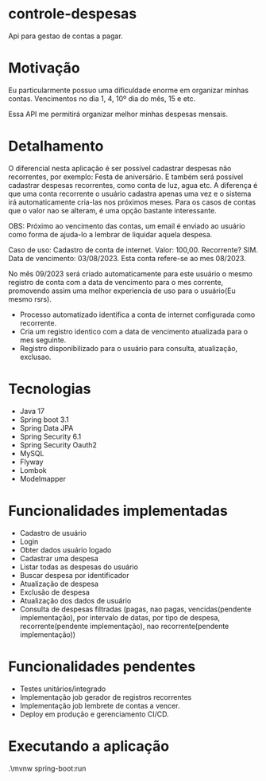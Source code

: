# controle-despesas
Api para gestao de contas a pagar.

# Motivação

Eu particularmente possuo uma dificuldade enorme em organizar minhas contas.
Vencimentos no dia 1, 4, 10º dia do mês, 15 e etc.

Essa API me permitirá organizar melhor minhas despesas mensais.

# Detalhamento

O diferencial nesta aplicação é ser possível cadastrar despesas não recorrentes, por exemplo: Festa de aniversário.
E também será possível cadastrar despesas recorrentes, como conta de luz, agua etc.
A diferença é que uma conta recorrente o usuário cadastra apenas uma vez e o sistema irá automaticamente cria-las nos próximos meses.
Para os casos de contas que o valor nao se alteram, é uma opção bastante interessante.

OBS: Próximo ao vencimento das contas, um email é enviado ao usuário como forma de ajuda-lo a lembrar de liquidar aquela despesa.

Caso de uso:
Cadastro de conta de internet. Valor: 100,00. Recorrente? SIM. Data de vencimento: 03/08/2023.
Esta conta refere-se ao mes 08/2023.

No mês 09/2023 será criado automaticamente para este usuário o mesmo registro de conta com a data de vencimento para o mes corrente,
promovendo assim uma melhor experiencia de uso para o usuário(Eu mesmo rsrs).

- Processo automatizado identifica a conta de internet configurada como recorrente.
- Cria um registro identico com a data de vencimento atualizada para o mes seguinte.
- Registro disponibilizado para o usuário para consulta, atualização, exclusao.

# Tecnologias

- Java 17
- Spring boot 3.1
- Spring Data JPA
- Spring Security 6.1
- Spring Security Oauth2
- MySQL
- Flyway
- Lombok
- Modelmapper
  
# Funcionalidades implementadas

- Cadastro de usuário
- Login
- Obter dados usuário logado
- Cadastrar uma despesa
- Listar todas as despesas do usuário
- Buscar despesa por identificador
- Atualização de despesa
- Exclusão de despesa
- Atualização dos dados de usuário
- Consulta de despesas filtradas (pagas, nao pagas, vencidas(pendente implementação), por intervalo de datas, por tipo de despesa, recorrente(pendente implementação), nao recorrente(pendente implementação))

# Funcionalidades pendentes

- Testes unitários/integrado
- Implementação job gerador de registros recorrentes
- Implementação job lembrete de contas a vencer.
- Deploy em produção e gerenciamento CI/CD.

# Executando a aplicação 

.\mvnw spring-boot:run


